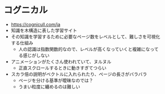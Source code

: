 # コグニカル

- https://cognicull.com/ja
- 知識を木構造に表した学習サイト
- その知識を学習するために必要なページ数をレベルとして、難しさを可視化する仕組み
  - 人の認識は指数関数的なので、レベルが高くなっていくと複雑になってる感じがしない
- アニメーションがたくさん使われていて、ヌルヌル
  - 正直スクロールするときに動きすぎてつらい
- スカラ倍の説明がベクトルに入れられたり、ページの長さがバラバラ
  - ページを分ける基準が曖昧なのでは？
  - うまい粒度に纏めるのは難しい

